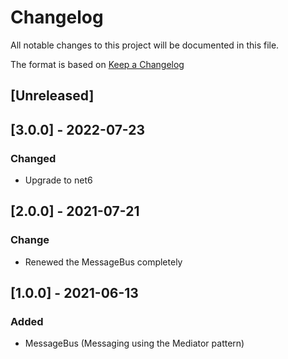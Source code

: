 # Changelog
All notable changes to this project will be documented in this file.

The format is based on [Keep a Changelog](https://keepachangelog.com/en/1.0.0/)

## [Unreleased]

## [3.0.0] - 2022-07-23
### Changed
* Upgrade to net6

## [2.0.0] - 2021-07-21
### Change
* Renewed the MessageBus completely

## [1.0.0] - 2021-06-13
### Added
* MessageBus (Messaging using the Mediator pattern)
